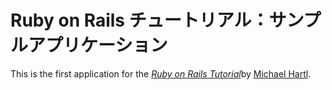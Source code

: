 # Ruby on Rails チュートリアル：サンプルアプリケーション

This is the first application for the [*Ruby on Rails Tutorial*](http://railstutorial.jp/)by [Michael Hartl](http://michaelhatl.com/).
